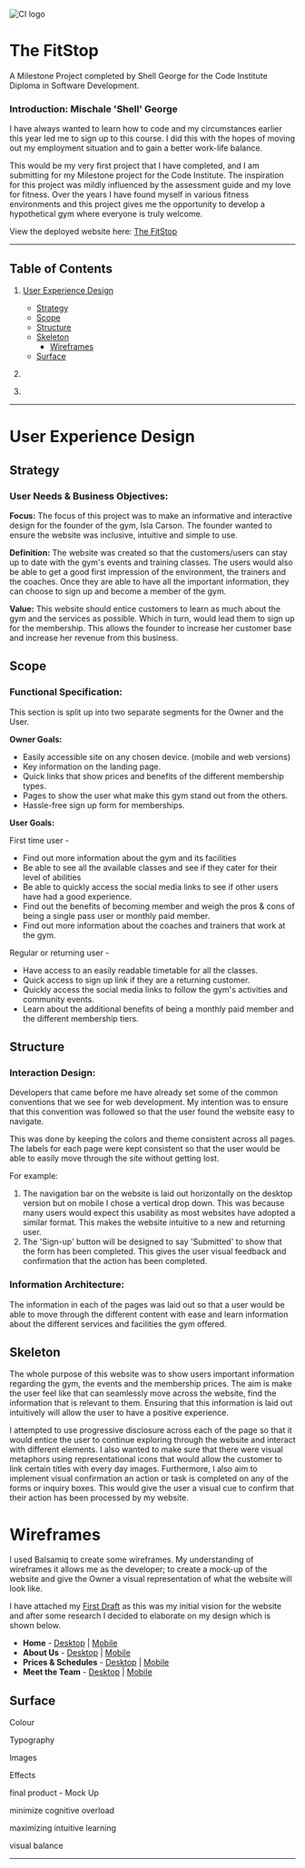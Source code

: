 ![CI logo](https://codeinstitute.s3.amazonaws.com/fullstack/ci_logo_small.png)

# **The FitStop**   
A Milestone Project completed by Shell George for the Code Institute Diploma in Software Development.

### Introduction: Mischale 'Shell' George 

I have always wanted to learn how to code and my circumstances earlier this year led me to sign up to this course. I did this with the hopes of moving out my employment situation and to gain a better work-life balance.

This would be my very first project that I have completed, and I am submitting for my Milestone project for the Code Institute. The inspiration for this project was mildly influenced by the assessment guide and my love for fitness. Over the years I have found myself in various fitness environments and this project gives me the opportunity to develop a hypothetical gym where everyone is truly welcome. 

View the deployed website here: [The FitStop](https://shellgeo.github.io/ci_ms1_fluffy/ "The FitStop | A One Stop Shop")

---

## Table of Contents
1. [User Experience Design]()
    - [Strategy](#Strategy)
    - [Scope](#Scope)
    - [Structure](#Structure)
    - [Skeleton](#Skeleton)
        - [Wireframes](#Wireframes)
    - [Surface](#Surface)
            
            
2. []()

3. []()
___
# User Experience Design 
## **Strategy**  
### User Needs & Business Objectives: 

 **Focus:** The focus of this project was to make an informative and interactive design for the founder of the gym, Isla Carson. The founder wanted to ensure the website was inclusive, intuitive and simple to use. 

 **Definition:** The website was created so that the customers/users can stay up to date with the gym's events and training classes. The users would also be able to get a good first impression of the environment, the trainers and the coaches. Once they are able to have all the important information, they can choose to sign up and become a member of the gym. 

 **Value:** This website should entice customers to learn as much about the gym and the services as possible. Which in turn, would lead them to sign up for the membership. This allows the founder to increase her customer base and increase her revenue from this business.

## **Scope** 
### Functional Specification:
This section is split up into two separate segments for the Owner and the User.


**Owner Goals:**
 - Easily accessible site on any chosen device. (mobile and web versions)
 - Key information on the landing page.
 - Quick links that show prices and benefits of the different membership types. 
 - Pages to show the user what make this gym stand out from the others.
 - Hassle-free sign up form for memberships.

**User Goals:**

First time user - 
 - Find out more information about the gym and its facilities
 - Be able to see all the available classes and see if they cater for their level of abilities
 - Be able to quickly access the social media links to see if other users have had a good experience.  
 - Find out the benefits of becoming member and weigh the pros & cons of being a single pass user or monthly paid member.
 - Find out more information about the coaches and trainers that work at the gym.


Regular or returning user - 
 - Have access to an easily readable timetable for all the classes.
 - Quick access to sign up link if they are a returning customer. 
 - Quickly access the social media links to follow the gym's activities and community events.
 - Learn about the additional benefits of being a monthly paid member and the different membership tiers. 

## **Structure** 
### **Interaction Design**:
Developers that came before me have already set some of the common conventions that we see for web development. My intention was to ensure that this convention was followed so that the user found the website easy to navigate.

This was done by keeping the colors and theme consistent across all pages. The labels for each page were kept consistent so that the user would be able to easily move through the site without getting lost. 

For example: 

1. The navigation bar on the website is laid out horizontally on the desktop version but on mobile I chose a vertical drop down. This was because many users would expect this usability as most websites have adopted a similar format. This makes the website intuitive to a new and returning user.  
2. The 'Sign-up' button will be designed to say 'Submitted' to show that the form has been completed. This gives the user visual feedback and confirmation that the action has been completed. 

### **Information Architecture**: 
The information in each of the pages was laid out so that a user would be able to move through the different content with ease and learn information about the different services and facilities the gym offered. 


## **Skeleton** 
The whole purpose of this website was to show users important information regarding the gym, the events and the membership prices. The aim is make the user feel like that can seamlessly move across the website, find the information that is relevant to them. Ensuring that this information is laid out intuitively will allow the user to have a positive experience. 

I attempted to use progressive disclosure across each of the page so that it would entice the user to continue exploring through the website and interact with different elements. I also wanted to make sure that there were visual metaphors using representational icons that would allow the customer to link certain titles with every day images. Furthermore, I also aim to implement visual confirmation an action or task is completed on any of the forms or inquiry boxes. This would give the user a visual cue to confirm that their action has been processed by my website.

# **Wireframes**

I used Balsamiq to create some wireframes. My understanding of wireframes it allows me as the developer; to create a mock-up of the website and give the Owner a visual representation of what the website will look like. 

I have attached my [First Draft](https://github.com/shellgeo/ci_ms1_fluffy/blob/f7f2e7769be8062332c6470cf8b4a08e1a4289f1/docs/docs/wireframes/first_draft.png) as this was my initial vision for the website and after some research I decided to elaborate on my design which is shown below. 

-  **Home** - [Desktop](https://github.com/shellgeo/ci_ms1_fluffy/blob/d5772c9fdafc2c0db2f73b83320adec19f84b72d/docs/docs/wireframes/About_Us.png) | [Mobile](https://github.com/shellgeo/ci_ms1_fluffy/blob/f7f2e7769be8062332c6470cf8b4a08e1a4289f1/docs/docs/wireframes/Homepage_mobile.png)
- **About Us** - [Desktop](https://github.com/shellgeo/ci_ms1_fluffy/blob/d5772c9fdafc2c0db2f73b83320adec19f84b72d/docs/docs/wireframes/About_Us.png) | [Mobile](https://github.com/shellgeo/ci_ms1_fluffy/blob/f7f2e7769be8062332c6470cf8b4a08e1a4289f1/docs/docs/wireframes/About_mobile.png)
- **Prices & Schedules** - [Desktop](https://github.com/shellgeo/ci_ms1_fluffy/blob/d5772c9fdafc2c0db2f73b83320adec19f84b72d/docs/docs/wireframes/Schedule_and_Prices.png) | [Mobile](https://github.com/shellgeo/ci_ms1_fluffy/blob/f7f2e7769be8062332c6470cf8b4a08e1a4289f1/docs/docs/wireframes/Schedule_mobile.png)
- **Meet the Team** - [Desktop](https://github.com/shellgeo/ci_ms1_fluffy/blob/d5772c9fdafc2c0db2f73b83320adec19f84b72d/docs/docs/wireframes/Meet_the_Team_and_Services.png) | [Mobile](https://github.com/shellgeo/ci_ms1_fluffy/blob/d5772c9fdafc2c0db2f73b83320adec19f84b72d/docs/docs/wireframes/Meet_the_Team_and_Services_mobile.png)

## **Surface**

Colour

Typography 

Images 

Effects

final product - Mock Up

minimize cognitive overload 

maximizing intuitive learning

visual balance 

---

